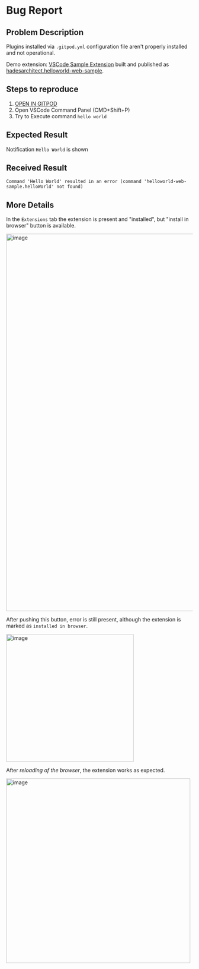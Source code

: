 # Bug Report 

## Problem Description

Plugins installed via `.gitpod.yml` configuration file aren't properly installed and not operational.

Demo extension: [VSCode Sample Extension](https://github.com/microsoft/vscode-extension-samples/tree/main/helloworld-web-sample) built and published as [hadesarchitect.helloworld-web-sample](https://open-vsx.org/extension/hadesarchitect/helloworld-web-sample). 

## Steps to reproduce

1. [OPEN IN GITPOD](https://gitpod.io/#https://github.com/HadesArchitect/20220902)
2. Open VSCode Command Panel (CMD+Shift+P) 
3. Try to Execute command `hello world`

## Expected Result

Notification `Hello World` is shown

## Received Result

`Command 'Hello World' resulted in an error (command 'helloworld-web-sample.helloWorld' not found)`

## More Details 

In the `Extensions` tab the extension is present and "installed", but "install in browser" button is available. 

<img width="1016" alt="image" src="https://user-images.githubusercontent.com/1742301/188490132-7d1b1f30-ef72-4919-b01f-2d85a5b66e0f.png">

After pushing this button, error is still present, although the extension is marked as `installed in browser`.

<img width="344" alt="image" src="https://user-images.githubusercontent.com/1742301/188490178-473aa7ca-c009-4cd5-8546-c40b2333c6ba.png">

After _reloading of the browser_, the extension works as expected.

<img width="497" alt="image" src="https://user-images.githubusercontent.com/1742301/188490257-42bac749-63c5-4fbd-bb27-70ca3bec2d4b.png">
